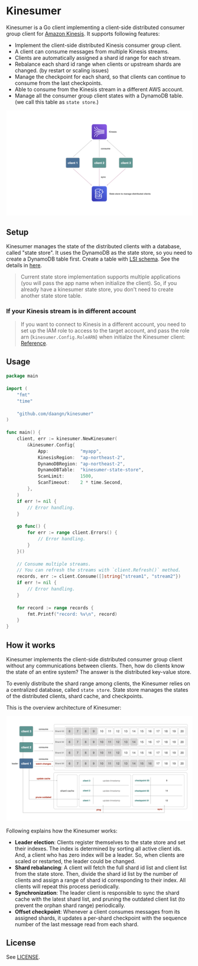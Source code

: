 # Kinesumer

Kinesumer is a Go client implementing a client-side distributed consumer group client for [Amazon Kinesis](https://aws.amazon.com/kinesis/). It supports following features:

- Implement the client-side distributed Kinesis consumer group client.
- A client can consume messages from multiple Kinesis streams.
- Clients are automatically assigned a shard id range for each stream.
- Rebalance each shard id range when clients or upstream shards are changed. (by restart or scaling issues)
- Manage the checkpoint for each shard, so that clients can continue to consume from the last checkpoints.
- Able to consume from the Kinesis stream in a different AWS account.
- Manage all the consumer group client states with a DynamoDB table. (we call this table as `state store`.)

![architecture](./docs/images/architecture.png)

## Setup

Kinesumer manages the state of the distributed clients with a database, called "state store". It uses the DynamoDB as the state store, so you need to create a DynamoDB table first. Create a table with [LSI schema](./schema/ddb-lsi.json). See the details in [here](#how-it-works).

> Current state store implementation supports multiple applications (you will pass the app name when initialize the client). So, if you already have a kinesumer state store, you don't need to create another state store table.

### If your Kinesis stream is in different account

> If you want to connect to Kinesis in a different account, you need to set up the IAM role to access to the target account, and pass the role arn (`kinesumer.Config.RoleARN`) when initialze the Kinesumer client: [Reference](https://docs.aws.amazon.com/kinesisanalytics/latest/java/examples-cross.html).
> 

## Usage

```go
package main

import (
    "fmt"
    "time"

    "github.com/daangn/kinesumer"
)

func main() {
    client, err := kinesumer.NewKinesumer(
        &kinesumer.Config{
            App:            "myapp",
            KinesisRegion:  "ap-northeast-2",
            DynamoDBRegion: "ap-northeast-2",
            DynamoDBTable:  "kinesumer-state-store",
            ScanLimit:      1500,
            ScanTimeout:    2 * time.Second,
        },
    )
    if err != nil {
        // Error handling.
    }

    go func() {
        for err := range client.Errors() {
            // Error handling.
        }
    }()

    // Consume multiple streams.
    // You can refresh the streams with `client.Refresh()` method.
    records, err := client.Consume([]string{"stream1", "stream2"})
    if err != nil {
        // Error handling.
    }

    for record := range records {
        fmt.Printf("record: %v\n", record)
    }
}
```

## How it works

Kinesumer implements the client-side distributed consumer group client without any communications between clients. Then, how do clients know the state of an entire system? The answer is the distributed key-value store.

To evenly distribute the shard range among clients, the Kinesumer relies on a centralized database, called `state store`. State store manages the states of the distributed clients, shard cache, and checkpoints.

This is the overview architecture of Kinesumer:

![how-it-works](./docs/images/how-it-works.png)

Following explains how the Kinesumer works:

- **Leader election**: Clients register themselves to the state store and set their indexes. The index is determined by sorting all active client ids. And, a client who has zero index will be a leader. So, when clients are scaled or restarted, the leader could be changed.
- **Shard rebalancing**: A client will fetch the full shard id list and client list from the state store. Then, divide the shard id list by the number of clients and assign a range of shard id corresponding to their index. All clients will repeat this process periodically.
- **Synchronization**: The leader client is responsible to sync the shard cache with the latest shard list, and pruning the outdated client list (to prevent the orphan shard range) periodically.
- **Offset checkpoint**: Whenever a client consumes messages from its assigned shards, it updates a per-shard checkpoint with the sequence number of the last message read from each shard.

## License

See [LICENSE](./LICENSE).

